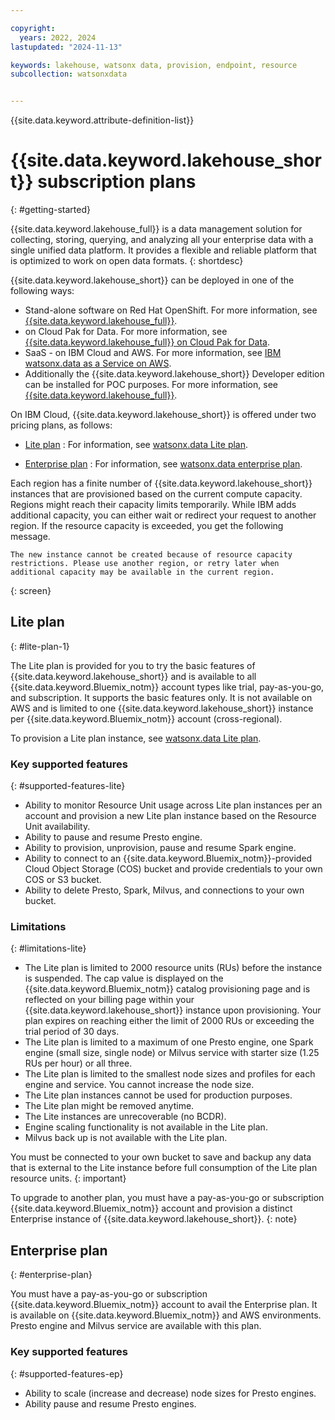 ```yaml
---

copyright:
  years: 2022, 2024
lastupdated: "2024-11-13"

keywords: lakehouse, watsonx data, provision, endpoint, resource
subcollection: watsonxdata


---
```



{{site.data.keyword.attribute-definition-list}}

# {{site.data.keyword.lakehouse_short}} subscription plans
{: #getting-started}

{{site.data.keyword.lakehouse_full}} is a data management solution for collecting, storing, querying, and analyzing all your enterprise data with a single unified data platform. It provides a flexible and reliable platform that is optimized to work on open data formats.
{: shortdesc}

{{site.data.keyword.lakehouse_short}} can be deployed in one of the following ways:
- Stand-alone software on Red Hat OpenShift. For more information, see [{{site.data.keyword.lakehouse_full}}](https://www.ibm.com/docs/en/watsonxdata/1.1.x).
- on Cloud Pak for Data. For more information, see [{{site.data.keyword.lakehouse_full}} on Cloud Pak for Data](https://www.ibm.com/docs/en/cloud-paks/cp-data/5.0.x?topic=services-watsonxdata).
- SaaS - on IBM Cloud and AWS. For more information, see [IBM watsonx.data as a Service on AWS](https://www.ibm.com/docs/en/watsonx/watsonxdata/aws).
- Additionally the {{site.data.keyword.lakehouse_short}} Developer edition can be installed for POC purposes. For more information, see [{{site.data.keyword.lakehouse_full}}](https://www.ibm.com/docs/en/watsonxdata/1.1.x).


On IBM Cloud, {{site.data.keyword.lakehouse_short}} is offered under two pricing plans, as follows:

* [Lite plan](#lite-plan-1) : For information, see [watsonx.data Lite plan](watsonxdata?topic=watsonxdata-tutorial_prov_lite_1).

* [Enterprise plan](#enterprise-plan) : For information, see [watsonx.data enterprise plan](watsonxdata?topic=watsonxdata-getting-started_1).

Each region has a finite number of {{site.data.keyword.lakehouse_short}} instances that are provisioned based on the current compute capacity. Regions might reach their capacity limits temporarily. While IBM adds additional capacity, you can either wait or redirect your request to another region. If the resource capacity is exceeded, you get the following message.

```text
The new instance cannot be created because of resource capacity restrictions. Please use another region, or retry later when additional capacity may be available in the current region.
```
{: screen}

## Lite plan
{: #lite-plan-1}

The Lite plan is provided for you to try the basic features of {{site.data.keyword.lakehouse_short}} and is available to all {{site.data.keyword.Bluemix_notm}} account types like trial, pay-as-you-go, and subscription. It supports the basic features only. It is not available on AWS and is limited to one {{site.data.keyword.lakehouse_short}} instance per {{site.data.keyword.Bluemix_notm}} account (cross-regional).

To provision a Lite plan instance, see [watsonx.data Lite plan](watsonxdata?topic=watsonxdata-tutorial_prov_lite_1).

### Key supported features
{: #supported-features-lite}

- Ability to monitor Resource Unit usage across Lite plan instances per an account and provision a new Lite plan instance based on the Resource Unit availability.
- Ability to pause and resume Presto engine.
- Ability to provision, unprovision, pause and resume Spark engine.
- Ability to connect to an {{site.data.keyword.Bluemix_notm}}-provided Cloud Object Storage (COS) bucket and provide credentials to your own COS or S3 bucket.
- Ability to delete Presto, Spark, Milvus, and connections to your own bucket.

### Limitations
{: #limitations-lite}

- The Lite plan is limited to 2000 resource units (RUs) before the instance is suspended. The cap value is displayed on the {{site.data.keyword.Bluemix_notm}} catalog provisioning page and is reflected on your billing page within your {{site.data.keyword.lakehouse_short}} instance upon provisioning. Your plan expires on reaching either the limit of 2000 RUs or exceeding the trial period of 30 days.
- The Lite plan is limited to a maximum of one Presto engine, one Spark engine (small size, single node) or Milvus service with starter size (1.25 RUs per hour) or all three.
- The Lite plan is limited to the smallest node sizes and profiles for each engine and service. You cannot increase the node size.
- The Lite plan instances cannot be used for production purposes.
- The Lite plan might be removed anytime.
- The Lite instances are unrecoverable (no BCDR).
- Engine scaling functionality is not available in the Lite plan.
- Milvus back up is not available with the Lite plan.

You must be connected to your own bucket to save and backup any data that is external to the Lite instance before full consumption of the Lite plan resource units.
{: important}

To upgrade to another plan, you must have a pay-as-you-go or subscription {{site.data.keyword.Bluemix_notm}} account and provision a distinct Enterprise instance of {{site.data.keyword.lakehouse_short}}.
{: note}

## Enterprise plan
{: #enterprise-plan}

You must have a pay-as-you-go or subscription {{site.data.keyword.Bluemix_notm}} account to avail the Enterprise plan. It is available on {{site.data.keyword.Bluemix_notm}} and AWS environments. Presto engine and Milvus service are available with this plan.

### Key supported features
{: #supported-features-ep}

- Ability to scale (increase and decrease) node sizes for Presto engines.
- Ability pause and resume Presto engines.

